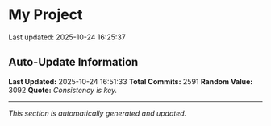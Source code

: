 # My Project


Last updated: 2025-10-24 16:25:37






































































































































































































































































































































































































































































































































































































































































































































































































































































































































































































































































































































































































































































































































































































































































































































































































































































































































































































































































































































































































































































































































































































































































































































































































































































































































































































































































































































































































































































































































































































































































































## Auto-Update Information

**Last Updated:** 2025-10-24 16:51:33
**Total Commits:** 2591
**Random Value:** 3092
**Quote:** _Consistency is key._

---
_This section is automatically generated and updated._